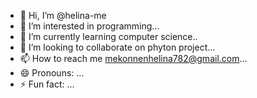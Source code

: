 - 👋 Hi, I’m @helina-me
- 👀 I’m interested in programming...
- 🌱 I’m currently learning computer science..
- 💞️ I’m looking to collaborate on phyton project...
- 📫 How to reach me mekonnenhelina782@gmail.com...
- 😄 Pronouns: ...
- ⚡ Fun fact: ...

<!---
helina-me/helina-me is a ✨ special ✨ repository because its `README.md` (this file) appears on your GitHub profile.
You can click the Preview link to take a look at your changes.
--->
